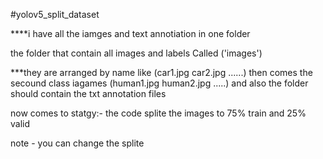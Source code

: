 #yolov5_split_dataset

****i have all the iamges and text annotiation in one folder

the folder that contain all images and labels Called ('images')


***they are arranged by name like (car1.jpg car2.jpg ......) then comes the secound class iagames (human1.jpg human2.jpg .....) and also the folder should contain the txt annotation files

now comes to statgy:- the code splite the images to 75% train and 25% valid

note - you can change the splite
